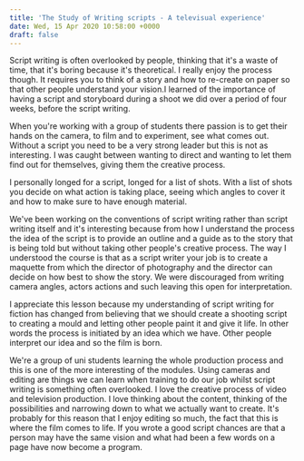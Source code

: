```yaml
---
title: 'The Study of Writing scripts - A televisual experience'
date: Wed, 15 Apr 2020 10:58:00 +0000
draft: false
---
```


Script writing is often overlooked by people, thinking that it's a waste of time, that it's boring because it's theoretical. I really enjoy the process though. It requires you to think of a story and how to re-create on paper so that other people understand your vision.I learned of the importance of having a script and storyboard during a shoot we did over a period of four weeks, before the script writing.

When you're working with a group of students there passion is to get their hands on the camera, to film and to experiment, see what comes out. Without a script you need to be a very strong leader but this is not as interesting. I was caught between wanting to direct and wanting to let them find out for themselves, giving them the creative process.

I personally longed for a script, longed for a list of shots. With a list of shots you decide on what action is taking place, seeing which angles to cover it and how to make sure to have enough material.

We've been working on the conventions of script writing rather than script writing itself and it's interesting because from how I understand the process the idea of the script is to provide an outline and a guide as to the story that is being told but without taking other people's creative process. The way I understood the course is that as a script writer your job is to create a maquette from which the director of photography and the director can decide on how best to show the story. We were discouraged from writing camera angles, actors actions and such leaving this open for interpretation.

I appreciate this lesson because my understanding of script writing for fiction has changed from believing that we should create a shooting script to creating a mould and letting other people paint it and give it life. In other words the process is initiated by an idea which we have. Other people interpret our idea and so the film is born.

We're a group of uni students learning the whole production process and this is one of the more interesting of the modules. Using cameras and editing are things we can learn when training to do our job whilst script writing is something often overlooked. I love the creative process of video and television production. I love thinking about the content, thinking of the possibilities and narrowing down to what we actually want to create. It's probably for this reason that I enjoy editing so much, the fact that this is where the film comes to life. If you wrote a good script chances are that a person may have the same vision and what had been a few words on a page have now become a program.